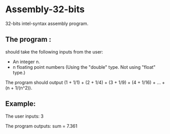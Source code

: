 # Assembly-32-bits
32-bits intel-syntax assembly program.


## The program :

should take the following inputs from the user:
* An integer n.
* n floating point numbers (Using the "double" type. Not using "float" type.)


The program should output (1 + 1/1) + (2 + 1/4) + (3 + 1/9) + (4 + 1/16) + ... + (n + 1/(n^2)).


## Example:

The user inputs: 3

The program outputs: sum = 7.361

